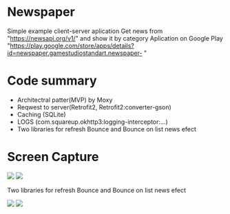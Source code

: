 # Newspaper
Simple example client-server aplication
Get news from "https://newsapi.org/v1/" and show it by category
Aplication on Google Play "https://play.google.com/store/apps/details?id=newspaper.gamestudiostandart.newspaper- "

# Code summary
- Architectral patter(MVP) by Moxy
- Reqwest to server(Retrofit2, Retrofit2:converter-gson)
- Caching (SQLite)
- LOGS (com.squareup.okhttp3:logging-interceptor:...)
- Two libraries for refresh Bounce and Bounce on list news efect

# Screen Capture

![](https://media.giphy.com/media/yuQvSAdfVbNUiPJZBl/giphy.gif) ![](http://media.giphy.com/media/YWWgtGkP2KWVlsTpfr/giphy.gif)

Two libraries for refresh Bounce and Bounce on list news efect

![](http://media.giphy.com/media/kERJqKjDrnxTjaH83y/giphy.gif) ![](http://media.giphy.com/media/lffWSl65jOQyRPKuta/giphy.gif)

